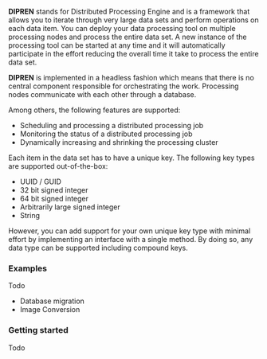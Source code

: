 **DIPREN** stands for Distributed Processing Engine and is a framework that allows you to iterate through very large data sets and perform operations on each data item. You can deploy your data processing tool on multiple processing nodes and process the entire data set. A new instance of the processing tool can be started at any time and it will automatically participate in the effort reducing the overall time it take to process the entire data set.

**DIPREN** is implemented in a headless fashion which means that there is no central component responsible for orchestrating the work. Processing nodes communicate with each other through a database.

Among others, the following features are supported:
*	Scheduling and processing a distributed processing job
*	Monitoring the status of a distributed processing job
*	Dynamically increasing and shrinking the processing cluster

Each item in the data set has to have a unique key. The following key types are supported out-of-the-box:
*	UUID / GUID
*	32 bit signed integer
*	64 bit signed integer
*	Arbitrarily large signed integer
*	String

However, you can add support for your own unique key type with minimal effort by implementing an interface with a single method. By doing so, any data type can be supported including compound keys.

### Examples
Todo

* Database migration
* Image Conversion

### Getting started
Todo
